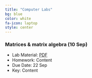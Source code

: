 ```yaml
---
title: "Computer Labs"
bg: blue
color: white
fa-icon: laptop
style: center
---
```


### Matrices & matrix algebra (10 Sep)

- Lab Material: [PDF](files/rmarkdown_example.Rmd)
- Homework: Content
- Due Date: 22 Sep
- Key: Content

